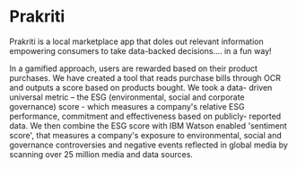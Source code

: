 # Prakriti
Prakriti is a local marketplace app that doles out relevant information
empowering consumers to take data-backed decisions.... in a fun way!

In a gamified approach, users are rewarded based on their product purchases. We have created a tool
that reads purchase bills through OCR and outputs a score based on products bought. We took a data-
driven universal metric – the ESG (environmental, social and corporate governance) score - which
measures a company's relative ESG performance, commitment and effectiveness based on publicly-
reported data. We then combine the ESG score with IBM Watson enabled 'sentiment score', that
measures a company's exposure to environmental, social and governance controversies and negative
events reflected in global media by scanning over 25 million media and data sources.
